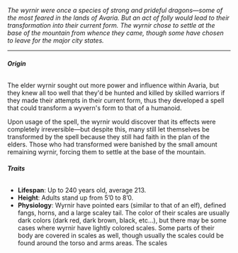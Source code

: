 *The wyrnir were once a species of strong and prideful dragons—some of the most feared in the lands of Avaria. But an act of folly would lead to their transformation into their current form. The wyrnir chose to settle at the base of the mountain from whence they came, though some have chosen to leave for the major city states.*

---
###### **Origin**
The elder wyrnir sought out more power and influence within Avaria, but they knew all too well that they'd be hunted and killed by skilled warriors if they made their attempts in their current form, thus they developed a spell that could transform a wyvern's form to that of a humanoid. 

Upon usage of the spell, the wyrnir would discover that its effects were completely irreversible—but despite this, many still let themselves be transformed by the spell because they still had faith in the plan of the elders. Those who had transformed were banished by the small amount remaining wyrnir, forcing them to settle at the base of the mountain.
###### **Traits**
- **Lifespan**: Up to 240 years old, average 213.
- **Height**: Adults stand up from 5’0 to 8’0.
- **Physiology**: Wyrnir have pointed ears (similar to that of an elf),  defined fangs, horns, and a large scaley tail. The color of their scales are usually dark colors (dark red, dark brown, black, etc...), but there may be some cases where wyrnir have lightly colored scales. Some parts of their body are covered in scales as well, though usually the scales could be found around the torso and arms areas. The scales 

